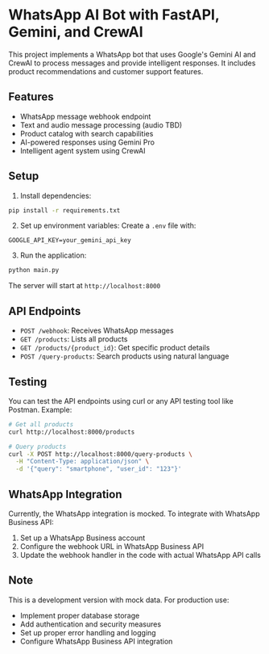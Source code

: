 # WhatsApp AI Bot with FastAPI, Gemini, and CrewAI

This project implements a WhatsApp bot that uses Google's Gemini AI and CrewAI to process messages and provide intelligent responses. It includes product recommendations and customer support features.

## Features

- WhatsApp message webhook endpoint
- Text and audio message processing (audio TBD)
- Product catalog with search capabilities
- AI-powered responses using Gemini Pro
- Intelligent agent system using CrewAI

## Setup

1. Install dependencies:
```bash
pip install -r requirements.txt
```

2. Set up environment variables:
Create a `.env` file with:
```
GOOGLE_API_KEY=your_gemini_api_key
```

3. Run the application:
```bash
python main.py
```

The server will start at `http://localhost:8000`

## API Endpoints

- `POST /webhook`: Receives WhatsApp messages
- `GET /products`: Lists all products
- `GET /products/{product_id}`: Get specific product details
- `POST /query-products`: Search products using natural language

## Testing

You can test the API endpoints using curl or any API testing tool like Postman. Example:

```bash
# Get all products
curl http://localhost:8000/products

# Query products
curl -X POST http://localhost:8000/query-products \
  -H "Content-Type: application/json" \
  -d '{"query": "smartphone", "user_id": "123"}'
```

## WhatsApp Integration

Currently, the WhatsApp integration is mocked. To integrate with WhatsApp Business API:

1. Set up a WhatsApp Business account
2. Configure the webhook URL in WhatsApp Business API
3. Update the webhook handler in the code with actual WhatsApp API calls

## Note

This is a development version with mock data. For production use:

- Implement proper database storage
- Add authentication and security measures
- Set up proper error handling and logging
- Configure WhatsApp Business API integration 